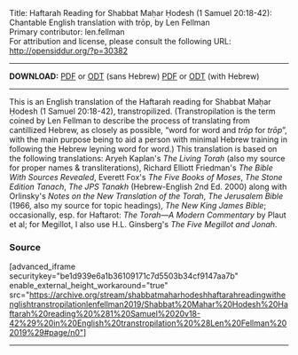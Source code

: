 <html>
<head></head>
<body>
Title: Haftarah Reading for Shabbat Maḥar Ḥodesh (1 Samuel 20:18-42): Chantable English translation with trōp, by Len Fellman<br />
Primary contributor: len.fellman<br />
For attribution and license, please consult the following URL: <a href="http://opensiddur.org/?p=30382">http://opensiddur.org/?p=30382</a>
<p />
<hr />

<strong>DOWNLOAD:</strong> 
<a href="https://archive.org/download/shabbatmaharhodeshhaftarahreadingwithenglishtranstropilationlenfellman2019/Shabbat%20Mahar%20Hodesh%20Haftarah%20reading%20%281%20Samuel%2020v18-42%29%20in%20English%20transtropilation%20%28Len%20Fellman%202019%29%20-%20english%20only.pdf">PDF</a> or <a href="https://archive.org/download/shabbatmaharhodeshhaftarahreadingwithenglishtranstropilationlenfellman2019/Shabbat%20Mahar%20Hodesh%20Haftarah%20reading%20%281%20Samuel%2020v18-42%29%20in%20English%20transtropilation%20%28Len%20Fellman%202019%29%20-%20english%20only.odt">ODT</a> (sans Hebrew)
<a href="https://archive.org/download/shabbatmaharhodeshhaftarahreadingwithenglishtranstropilationlenfellman2019/Shabbat%20Mahar%20Hodesh%20Haftarah%20reading%20%281%20Samuel%2020v18-42%29%20in%20English%20transtropilation%20%28Len%20Fellman%202019%29.pdf">PDF</a> or <a href="https://archive.org/download/shabbatmaharhodeshhaftarahreadingwithenglishtranstropilationlenfellman2019/Shabbat%20Mahar%20Hodesh%20Haftarah%20reading%20%281%20Samuel%2020v18-42%29%20in%20English%20transtropilation%20%28Len%20Fellman%202019%29.odt">ODT</a> (with Hebrew)

<hr />

This is an English translation of the Haftarah reading for Shabbat Maḥar Ḥodesh (1 Samuel 20:18-42), transtropilized. (Transtropilation is the term coined by Len Fellman to describe the process of translating from cantillized Hebrew, as closely as possible, “word for word and <em>trōp</em> for <em>trōp</em>”, with the main purpose being to aid a person with minimal Hebrew training in following the Hebrew leyning word for word.) This translation is based on the following translations: Aryeh Kaplan's <em>The Living Torah</em> (also my source for proper names &amp; transliterations), Richard Elliott Friedman's <em>The Bible With Sources Revealed</em>, Everett Fox's <em>The Five Books of Moses</em>, <em>The Stone Edition Tanach</em>, <em>The JPS Tanakh</em> (Hebrew-English 2nd Ed. 2000) along with Orlinsky's <em>Notes on the New Translation of the Torah</em>, <em>The Jerusalem Bible</em> (1966, also my source for topic headings), <em>The New King James Bible</em>; occasionally, esp. for Haftarot: <em>The Torah—A Modern Commentary</em> by Plaut et al; for Megillot, I also use H.L. Ginsberg's <em>The Five Megillot and Jonah</em>.

<h3>Source</h3>

[advanced_iframe securitykey="be1d939e6a1b36109171c7d5503b34cf9147aa7b" enable_external_height_workaround="true" src="https://archive.org/stream/shabbatmaharhodeshhaftarahreadingwithenglishtranstropilationlenfellman2019/Shabbat%20Mahar%20Hodesh%20Haftarah%20reading%20%281%20Samuel%2020v18-42%29%20in%20English%20transtropilation%20%28Len%20Fellman%202019%29#page/n0"]

<hr />

&nbsp;
</body>
</html>